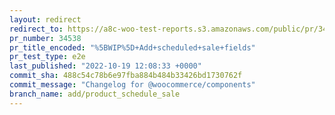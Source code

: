 ```yaml
---
layout: redirect
redirect_to: https://a8c-woo-test-reports.s3.amazonaws.com/public/pr/34538/e2e/index.html
pr_number: 34538
pr_title_encoded: "%5BWIP%5D+Add+scheduled+sale+fields"
pr_test_type: e2e
last_published: "2022-10-19 12:08:33 +0000"
commit_sha: 488c54c78b6e97fba884b484b33426bd1730762f
commit_message: "Changelog for @woocommerce/components"
branch_name: add/product_schedule_sale
---
```

